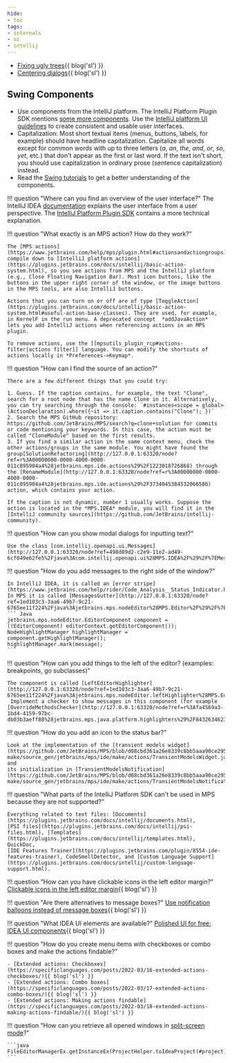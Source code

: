 ```yaml
---
hide:
- toc
tags:
- internals
- ui
- intellij
---
```


- [Fixing ugly trees](https://specificlanguages.com/posts/2022-05/18-fixing-ugly-trees){{ blog('sl') }}
- [Centering dialogs](https://specificlanguages.com/posts/2022-05/24-centering-dialogs/){{ blog('sl') }}

## Swing Components

- Use components from the IntelliJ platform. The
  IntelliJ Platform Plugin SDK mentions [some more components](https://plugins.jetbrains.com/docs/intellij/misc-swing-components.html). Use the [IntelliJ platform UI guidelines](https://jetbrains.github.io/ui/) to create consistent and usable user interfaces.
- Capitalization: Most short textual items (menus, buttons, labels, for example) should have headline capitalization. Capitalize all words except for common words with up to three letters (*a*, *an*, *the*, *and*, *or*, *so*, *yet*, etc.) that don't appear as the first or last word. If the text isn't short, you should use capitalization in ordinary prose (sentence capitalization) instead.
- Read the [Swing tutorials](https://docs.oracle.com/javase/tutorial/uiswing/index.html) to get a better understanding of the components.

!!! question "Where can you find an overview of the user interface?"
    The IntelliJ IDEA [documentation](https://www.jetbrains.com/help/idea/guided-tour-around-the-user-interface.html) explains the user interface
    from a user perspective.
     The [IntelliJ Platform Plugin SDK](https://plugins.jetbrains.com/docs/intellij/user-interface-components.html) contains a more
    technical explanation.

!!! question "What exactly is an MPS action? How do they work?"

    The [MPS actions](https://www.jetbrains.com/help/mps/plugin.html#actionsandactiongroups) compile down to [IntelliJ platform actions](https://plugins.jetbrains.com/docs/intellij/basic-action-system.html), so you see actions from MPS and the IntelliJ platform (e.g., Close Floating Navigation Bar). Most icon buttons, like the buttons in the upper right corner of the window, or the image buttons in the MPS tools, are also IntelliJ buttons.

    Actions that you can turn on or off are of type [ToggleAction](https://plugins.jetbrains.com/docs/intellij/basic-action-system.html#useful-action-base-classes). They are used, for example, in KernelF in the run menu. A deprecated concept  *addJavaAction*  lets you add IntelliJ actions when referencing actions in an MPS plugin.

    To remove actions, use the [[mpsutils_plugin_rcp#actions-filter|actions filter]] language. You can modify the shortcuts of actions locally in *Preferences->Keymap*.

!!! question "How can I find the source of an action?"

    There are a few different things that you could try:

    1. Guess. If the caption contains, for example, the text "Clone", search for a root node that has the name Clone in it. Alternatively, you can try searching through the console: `#instances<scope = global>(ActionDeclaration).where({~it => it.caption.contains("Clone"); })`
    2. Search the MPS GitHub repository: https://github.com/JetBrains/MPS/search?q=clone+solution for commits or code mentioning your keywords. In this case, the action must be called "CloneModule" based on the first results.
    3. If you find a similar action in the same context menu, check the other actions/groups in the same module. You might have found the group[SolutionRefactoring](http://127.0.0.1:63320/node?ref=r%3A00000000-0000-4000-0000-011c895904a4%28jetbrains.mps.ide.actions%29%2F1223018726868) through the [RenameModule](http://127.0.0.1:63320/node?ref=r%3A00000000-0000-4000-0000-011c895904a4%28jetbrains.mps.ide.actions%29%2F3734045384532066586) action, which contains your action.

    If the caption is not dynamic, number 1 usually works. Suppose the action is located in the *MPS.IDEA* module, you will find it in the [IntelliJ community sources](https://github.com/JetBrains/intellij-community).

!!! question "How can you show modal dialogs for inputting text?"

    Use the class [com.intellij.openapi.ui.Messages](http://127.0.0.1:63320/node?ref=498d89d2-c2e9-11e2-ad49-6cf049e62fe5%2Fjava%3Acom.intellij.openapi.ui%28MPS.IDEA%2F%29%2F%7EMessages).

!!! question "How do you add messages to the right side of the window?"

    In IntelliJ IDEA, it is called an [error stripe](https://www.jetbrains.com/help/rider/Code_Analysis__Status_Indicator.html).
    In MPS it is called [MessagesGutter](http://127.0.0.1:63320/node?ref=1ed103c3-3aa6-49b7-9c21-6765ee11f224%2Fjava%3Ajetbrains.mps.nodeEditor%28MPS.Editor%2F%29%2F%7EMessagesGutter):
    ``` Java
    jetbrains.mps.nodeEditor.EditorComponent component = ((EditorComponent) editorContext.getEditorComponent()); 
    NodeHighlightManager highlightManager = component.getHighlightManager();
    highlightManager.mark(message);
    ```

!!! question "How can you add things to the left of the editor? (examples: breakpoints, go subclasses)"

    The component is called [LeftEditorHighlighter](http://127.0.0.1:63320/node?ref=1ed103c3-3aa6-49b7-9c21-6765ee11f224%2Fjava%3Ajetbrains.mps.nodeEditor.leftHighlighter%28MPS.Editor%2F%29%2F%7ELeftEditorHighlighter).
     Implement a checker to show messages in this component (for example [OverrideMethodsChecker](http://127.0.0.1:63320/node?ref=r%3Afa4569a3-1bd4-4159-97bc-db03b3aeff88%28jetbrains.mps.java.platform.highlighters%29%2F8432634623182578830)).

!!! question "How do you add an icon to the status bar?"

    Look at the implementation of the [transient models widget](https://github.com/JetBrains/MPS/blob/d08cbd361a26e8339c8bb5aaa90ce29508c0f908/plugins/mps-make/source_gen/jetbrains/mps/ide/make/actions/TransientModelsWidget.java#L26) and
    its initialization in [TransientModelsNotification](https://github.com/JetBrains/MPS/blob/d08cbd361a26e8339c8bb5aaa90ce29508c0f908/plugins/mps-make/source_gen/jetbrains/mps/ide/make/actions/TransientModelsNotification.java#L34).

!!! question "What parts of the IntelliJ Platform SDK can't be used in MPS because they are not supported?"

    Everything related to text files: [Documents](https://plugins.jetbrains.com/docs/intellij/documents.html),
    [PSI files](https://plugins.jetbrains.com/docs/intellij/psi-files.html), [Templates](https://plugins.jetbrains.com/docs/intellij/templates.html), QuickDoc,
    [IDE Features Trainer](https://plugins.jetbrains.com/plugin/8554-ide-features-trainer), CodeSmellDetector, and [Custom Language Support](https://plugins.jetbrains.com/docs/intellij/custom-language-support.html).

!!! question "How can you have clickable icons in the left editor margin?"
    [Clickable icons in the left editor margin](https://specificlanguages.com/posts/2022-02/18-clickable-icons-in-left-editor-margin/){{ blog('sl') }}

!!! question "Are there alternatives to message boxes?"
    [Use notification balloons instead of message boxes](https://specificlanguages.com/posts/notification-balloons-instead-of-message-boxes/){{ blog('sl') }}

!!! question "What IDEA UI elements are available?"
    [Polished UI for free: IDEA UI components](https://specificlanguages.com/posts/2022-02/09-idea-ui-components/){{ blog('sl') }}

!!! question "How do you create menu items with checkboxes or combo boxes and make the actions findable?"
    
    - [Extended actions: Checkboxes](https://specificlanguages.com/posts/2022-03/16-extended-actions-checkboxes/){{ blog('sl') }}
    - [Extended actions: Combo boxes](https://specificlanguages.com/posts/2022-03/17-extended-actions-combo-boxes/){{ blog('sl') }}
    - [Extended actions: Making actions findable](https://specificlanguages.com/posts/2022-03/18-extended-actions-making-actions-findable/){{ blog('sl') }}

!!! question "How can you retrieve all opened windows in [split-screen mode](https://www.jetbrains.com/help/idea/using-code-editor.html#split_screen)?"

    ```java
    FileEditorManagerEx.getInstanceEx(ProjectHelper.toIdeaProject(#project)).getSplitters().getWindows()
    ```
